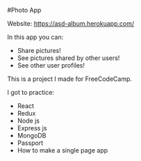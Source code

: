 #Photo App

Website: https://asd-album.herokuapp.com/

In this app you can:
* Share pictures!
* See pictures shared by other users!
* See other user profiles!

This is a project I made for FreeCodeCamp.

I got to practice:
* React
* Redux
* Node js
* Express js
* MongoDB
* Passport
* How to make a single page app